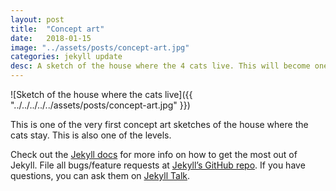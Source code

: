 ```yaml
---
layout: post
title:  "Concept art"
date:   2018-01-15
image: "../assets/posts/concept-art.jpg"
categories: jekyll update
desc: A sketch of the house where the 4 cats live. This will become one of the levels.
---
```


![Sketch of the house where the cats live]({{ "../../../../../assets/posts/concept-art.jpg" }})

This is one of the very first concept art sketches of the house where the cats stay. This is also one of the levels.

Check out the [Jekyll docs][jekyll-docs] for more info on how to get the most out of Jekyll. File all bugs/feature requests at [Jekyll’s GitHub repo][jekyll-gh]. If you have questions, you can ask them on [Jekyll Talk][jekyll-talk].

[jekyll-docs]: http://jekyllrb.com/docs/home
[jekyll-gh]:   https://github.com/jekyll/jekyll
[jekyll-talk]: https://talk.jekyllrb.com/
